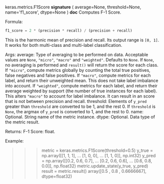 keras.metrics.F1Score
__signature__
(
  average=None,
  threshold=None,
  name='f1_score',
  dtype=None
)
__doc__
Computes F-1 Score.

Formula:

```python
f1_score = 2 * (precision * recall) / (precision + recall)
```
This is the harmonic mean of precision and recall.
Its output range is `[0, 1]`. It works for both multi-class
and multi-label classification.

Args:
    average: Type of averaging to be performed on data.
        Acceptable values are `None`, `"micro"`, `"macro"`
        and `"weighted"`. Defaults to `None`.
        If `None`, no averaging is performed and `result()` will return
        the score for each class.
        If `"micro"`, compute metrics globally by counting the total
        true positives, false negatives and false positives.
        If `"macro"`, compute metrics for each label,
        and return their unweighted mean.
        This does not take label imbalance into account.
        If `"weighted"`, compute metrics for each label,
        and return their average weighted by support
        (the number of true instances for each label).
        This alters `"macro"` to account for label imbalance.
        It can result in an score that is not between precision and recall.
    threshold: Elements of `y_pred` greater than `threshold` are
        converted to be 1, and the rest 0. If `threshold` is
        `None`, the argmax of `y_pred` is converted to 1, and the rest to 0.
    name: Optional. String name of the metric instance.
    dtype: Optional. Data type of the metric result.

Returns:
    F-1 Score: float.

Example:

>>> metric = keras.metrics.F1Score(threshold=0.5)
>>> y_true = np.array([[1, 1, 1],
...                    [1, 0, 0],
...                    [1, 1, 0]], np.int32)
>>> y_pred = np.array([[0.2, 0.6, 0.7],
...                    [0.2, 0.6, 0.6],
...                    [0.6, 0.8, 0.0]], np.float32)
>>> metric.update_state(y_true, y_pred)
>>> result = metric.result()
array([0.5      , 0.8      , 0.6666667], dtype=float32)
